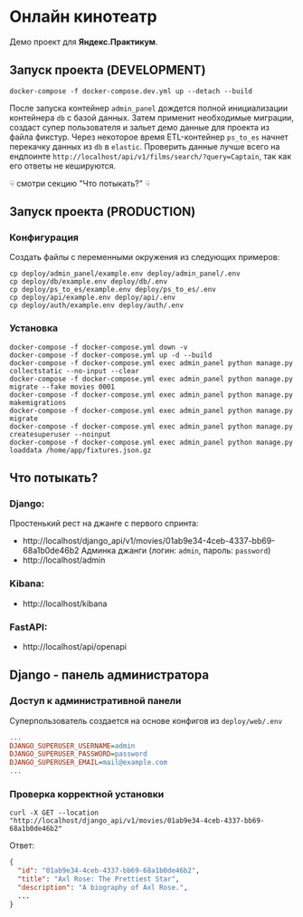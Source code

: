 # Онлайн кинотеатр
Демо проект для **Яндекс.Практикум**.

## Запуск проекта (DEVELOPMENT)
```shell
docker-compose -f docker-compose.dev.yml up --detach --build
```
После запуска контейнер `admin_panel` дождется полной инициализации контейнера `db` с базой данных.
Затем применит необходимые миграции, создаст супер пользователя и зальет демо данные для проекта из файла фикстур.
Через некоторое время ETL-контейнер `ps_to_es` начнет перекачку данных из `db` в `elastic`.
Проверить данные лучше всего на ендпоинте `http://localhost/api/v1/films/search/?query=Captain`,
так как его ответы не кешируются. 

☟ смотри секцию "Что потыкать?" ☟

## Запуск проекта (PRODUCTION)
### Конфигурация
Создать файлы с переменными окружения из следующих примеров:
```shell
cp deploy/admin_panel/example.env deploy/admin_panel/.env
cp deploy/db/example.env deploy/db/.env
cp deploy/ps_to_es/example.env deploy/ps_to_es/.env
cp deploy/api/example.env deploy/api/.env
cp deploy/auth/example.env deploy/auth/.env
```
### Установка
```shell
docker-compose -f docker-compose.yml down -v
docker-compose -f docker-compose.yml up -d --build
docker-compose -f docker-compose.yml exec admin_panel python manage.py collectstatic --no-input --clear
docker-compose -f docker-compose.yml exec admin_panel python manage.py migrate --fake movies 0001
docker-compose -f docker-compose.yml exec admin_panel python manage.py makemigrations
docker-compose -f docker-compose.yml exec admin_panel python manage.py migrate
docker-compose -f docker-compose.yml exec admin_panel python manage.py createsuperuser --noinput
docker-compose -f docker-compose.yml exec admin_panel python manage.py loaddata /home/app/fixtures.json.gz
```
## Что потыкать?
### Django:
Простенький рест на джанге с первого спринта:
 - http://localhost/django_api/v1/movies/01ab9e34-4ceb-4337-bb69-68a1b0de46b2
Админка джанги (логин: `admin`, пароль: `password`)
 - http://localhost/admin
### Kibana:
 - http://localhost/kibana
### FastAPI:
 - http://localhost/api/openapi
## Django - панель администратора
### Доступ к административной панели
Суперпользователь создается на основе конфигов из `deploy/web/.env`
```ini
...
DJANGO_SUPERUSER_USERNAME=admin
DJANGO_SUPERUSER_PASSWORD=password
DJANGO_SUPERUSER_EMAIL=mail@example.com
...
```
### Проверка корректной установки
```shell
curl -X GET --location "http://localhost/django_api/v1/movies/01ab9e34-4ceb-4337-bb69-68a1b0de46b2"
```
Ответ:
```json
{
  "id": "01ab9e34-4ceb-4337-bb69-68a1b0de46b2",
  "title": "Axl Rose: The Prettiest Star",
  "description": "A biography of Axl Rose.",
  ...
}
```